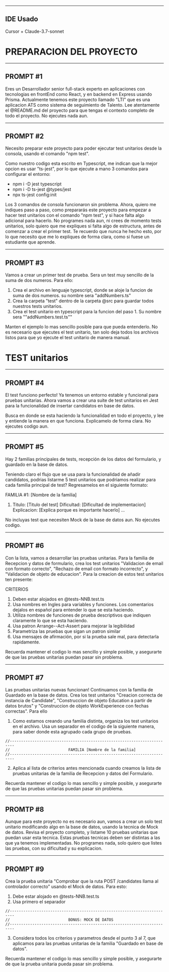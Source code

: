 -----
IDE Usado
-----

Cursor + Claude-3.7-sonnet

# PREPARACION DEL PROYECTO

-----
PROMPT #1
-----

Eres un Desarrollador senior full-stack experto en aplicaciones con tecnologias en frontEnd como React, y en backend en Express usando Prisma. Actualmente tenemos este proyecto llamado "LTI" que es una aplicacion ATS como sistema de seguimiento de Talento. Lee atentamente el @README.md  del proyecto para que tengas el contexto completo de todo el proyecto. No ejecutes nada aun.

-----
PROMPT #2
-----

Necesito preparar este proyecto para poder ejecutar test unitarios desde la consola, usando el comando "npm test". 

Como nuestro codigo esta escrito en Typescript,  me indican que la mejor opcion es usar "ts-jest", por lo que ejecute a mano 3 comandos para configurar el entorno: 

* npm i -D jest typescript
* npm i -D ts-jest @types/jest
* npx ts-jest config:init

Los 3 comandos de consola funcionaron sin problema. Ahora, quiero me indiques paso a paso, como prepararás este proyecto para empezar a hacer test unitarios con el comando "npm test", y si hace falta algo adicional para hacerlo. No programes nada aun, ni crees de momento tests unitarios, solo quiero que me expliques si falta algo de estructura, antes de comenzar a crear el primer test. Te recuerdo que nunca he hecho esto, por lo que necesito que me lo expliques de forma clara, como si fuese un estudiante que aprende.

-----
PROMPT #3
-----

Vamos a crear un primer test de prueba. Sera un test muy sencillo de la suma de dos numeros. Para ello: 

1) Crea el archivo en lenguaje typescript, donde se aloje la funcion de suma de dos numeros. su nombre sera "addNumbers.ts"
2) Crea la carpeta "test" dentro de la carpeta @src para guardar todos nuestros tests unitarios.
3) Crea el test unitario en typescript para la funcion del paso 1. Su nombre sera ""addNumbers.test.ts""

Manten el ejemplo lo mas sencillo posible para que pueda entenderlo. No es necesario que ejecutes el test unitario, tan solo deja todos los archivos listos para que yo ejecute el test unitario de manera manual. 

# TEST unitarios

-----
PROMPT #4
-----

El test funciono perfecto! Ya tenemos un entorno estable y funcional para pruebas unitarias. Ahora vamos a crear una suite de test unitarios en Jest para la funcionalidad de insertar candidatos en base de datos. 

Busca en donde se esta haciendo la funcionalidad en todo el proyecto, y lee y entiende la manera en que funciona. Explicamelo de forma clara. No ejecutes codigo aun.

-----
PROMPT #5
-----

Hay 2 familias principales de tests, recepción de los datos del formulario, y guardado en la base de datos.

Teniendo claro el flujo que se usa para la funcionalidad de añadir candidatos, podrias listarme 5 test unitarios que podriamos realizar para cada familia principal de test? Regresamelos en el siguiente formato:

FAMILIA #1: [Nombre de la familia]

1. Titulo: [Titulo del test]
Dificultad: [Dificultad de implementacion]
Explicacion: [Explica porque es importante hacerlo]
...

No incluyas test que necesiten Mock de la base de datos aun. No ejecutes codigo.

-----
PROMPT #6
-----

Con la lista, vamos a desarrollar las pruebas unitarias. Para la familia de Recepcion y datos de formulario, crea los test unitarios "Validacion de email con formato correcto", "Rechazo de email con formato incorrecto", y "Validacion de objeto de educacion". Para la creacion de estos test unitarios ten presente: 

CRITERIOS
1. Deben estar alojados en @tests-NNB.test.ts 
2. Usa nombres en Ingles para variables y funciones. Los comentarios dejalos en español para entender lo que se esta haciendo.
3. Utiliza nombres de funciones de prueba descriptivos que indiquen claramente lo que se esta haciendo.
4. Usa patron Arrange--Act-Assert para mejorar la legibilidad
5. Parametriza las pruebas que sigan un patron similar
6. Usa mensajes de afirmación, por si la prueba sale mal, para detectarla rapidamente.

Recuerda mantener el codigo lo mas sencillo y simple posible, y asegurarte de que las pruebas unitarias puedan pasar sin problema. 

-----
PROMPT #7
-----

Las pruebas unitarias nuevas funcionan! Continuamos con la familia de Guardado en la base de datos. Crea los test unitarios "Creacion correcta de instancia de Candidate", "Construccion de objeto Education a partir de datos brutos" y "Construccion de objeto WorkExperience con fechas correctas". Para ello 

1. Como estamos creando una familia distinta, organiza los test unitarios en el archivo. Usa un separador en el codigo de la siguiente manera, para saber donde esta agrupado cada grupo de pruebas.
```
//------------------------------------------------------------------------
//                          FAMILIA [Nombre de la familia]
//------------------------------------------------------------------------
```
2. Aplica al lista de criterios antes mencionada cuando creamos la lista de pruebas unitarias de la familia de Recepcion y datos del Formulario.

Recuerda mantener el codigo lo mas sencillo y simple posible, y asegurarte de que las pruebas unitarias puedan pasar sin problema. 

-----
PROMTP #8
-----

Aunque para este proyecto no es necesario aun, vamos a crear un solo test unitario modificando algo en la base de datos, usando la tecnica de Mock de datos. Revisa el proyecto completo, y listame 10 pruebas unitarias que puedan usar esta tecnica.  Estas pruebas tecnicas deben ser distintas a las que ya tenemos implementadas. No programes nada, solo quiero que listes las pruebas, con su dificultad y su explicacion.

-----
PROMPT #9
-----

Crea la prueba unitaria "Comprobar que la ruta POST /candidates llama al controlador correcto" usando el Mock de datos. Para esto: 

1. Debe estar alojado en @tests-NNB.test.ts 
2. Usa primero el separador
```
//------------------------------------------------------------------------
//                          BONUS: MOCK DE DATOS
//------------------------------------------------------------------------
```
3. Considera todos los criterios y parametros desde el punto 3 al 7, que aplicamos para las pruebas unitarias de la familia "Guardado en base de datos". 

Recuerda mantener el codigo lo mas sencillo y simple posible, y asegurarte de que la prueba unitaria pueda pasar sin problema.